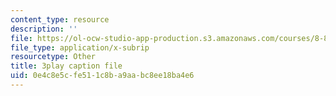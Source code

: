 ```yaml
---
content_type: resource
description: ''
file: https://ol-ocw-studio-app-production.s3.amazonaws.com/courses/8-821-string-theory-and-holographic-duality-fall-2014/0e4c8e5cfe511c8ba9aabc8ee18ba4e6_WPuDh61Lkpg.srt
file_type: application/x-subrip
resourcetype: Other
title: 3play caption file
uid: 0e4c8e5c-fe51-1c8b-a9aa-bc8ee18ba4e6
---
```

